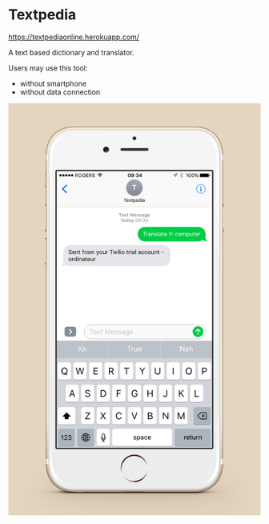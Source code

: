 # Textpedia
<https://textpediaonline.herokuapp.com/>


A text based dictionary and translator. 

Users may use this tool:
* without smartphone
* without data connection

![Alt text](/images/translate.png?)

